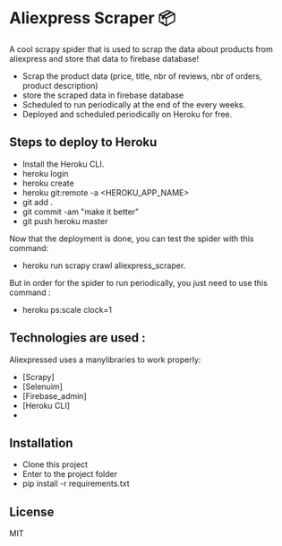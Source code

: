 # Aliexpress Scraper 📦

A cool scrapy spider that is used to scrap the data about products from aliexpress and store that data to firebase database!

- Scrap the product data (price, title, nbr of reviews, nbr of orders, product description)
- store the scraped data in firebase database
- Scheduled to run periodically at the end of the every weeks.
- Deployed and scheduled periodically on Heroku for free.

## Steps to deploy to Heroku

- Install the Heroku CLI.
- heroku login
- heroku create
- heroku git:remote -a <HEROKU_APP_NAME>
- git add .
- git commit -am "make it better"
- git push heroku master

Now that the deployment is done, you can test the spider with this command:
- heroku run scrapy crawl aliexpress_scraper.


But in order for the spider to run periodically, you just need to use this command :
- heroku ps:scale clock=1

## Technologies are used :

Aliexpressed uses a manylibraries to work properly:

- [Scrapy] 
- [Selenuim] 
- [Firebase_admin] 
- [Heroku CLI] 
-

## Installation

- Clone this project
- Enter to the project folder
- pip install -r requirements.txt





## License

MIT

